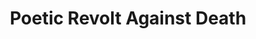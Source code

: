 ---
pid: CH205
title: Poetic Revolt Against Death
location_transcription: West Philly/Center City
zipcode: '19125'
outside_phl: 
neighborhood: Fishtown,Kensington
age: '29'
age_range: 20-29
instagram: 
image_file_name: CH_205.jpg
proposal_transcription: |-
  A poetry monument dedicated and in acknowledgement of unique philly writers and poems.
  Basic stone slab with one or many different short poems about philly.
topic: Art,Philadelphia
topic_summary: 0, 0
type: Sculpture Statue
keywords_other: 
credit: Jeff Lang
image_labels: 
twitter: 
facebook: 
permalink: "/monuments/ch205/"
layout: item-page
---